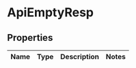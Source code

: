 # ApiEmptyResp

## Properties
Name | Type | Description | Notes
------------ | ------------- | ------------- | -------------
